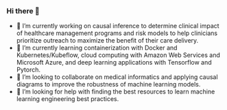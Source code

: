 ### Hi there 👋

- 🔭 I’m currently working on causal inference to determine clinical impact of healthcare management programs and risk models to help clinicians prioritize outreach to maximize the benefit of their care delivery.
- 🌱 I’m currently learning containerization with Docker and Kubernetes/Kubeflow, cloud computing with Amazon Web Services and Microsoft Azure, and deep learning applications with Tensorflow and Pytorch.
- 👯 I’m looking to collaborate on medical informatics and applying causal diagrams to improve the robustness of machine learning models.
- 🤔 I’m looking for help with finding the best resources to learn machine learning engineering best practices.


<!--
**ZackLarsen/ZackLarsen** is a ✨ _special_ ✨ repository because its `README.md` (this file) appears on your GitHub profile.

Here are some ideas to get you started:

- 🔭 I’m currently working on ...
- 🌱 I’m currently learning ...
- 👯 I’m looking to collaborate on ...
- 🤔 I’m looking for help with ...
- 💬 Ask me about ...
- 📫 How to reach me: ...
- 😄 Pronouns: ...
- ⚡ Fun fact: ...
-->

